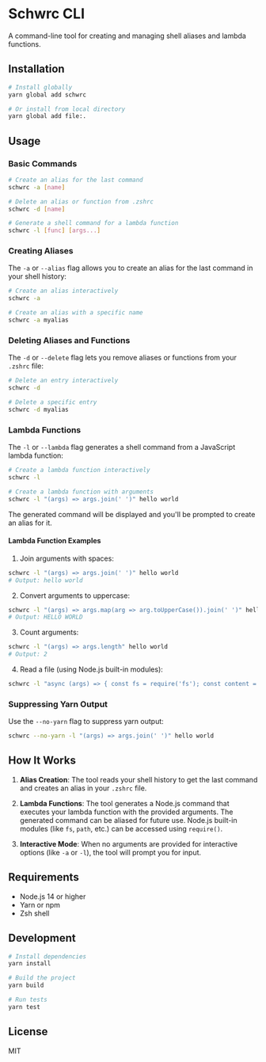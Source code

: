 # Schwrc CLI

A command-line tool for creating and managing shell aliases and lambda functions.

## Installation

```bash
# Install globally
yarn global add schwrc

# Or install from local directory
yarn global add file:.
```

## Usage

### Basic Commands

```bash
# Create an alias for the last command
schwrc -a [name]

# Delete an alias or function from .zshrc
schwrc -d [name]

# Generate a shell command for a lambda function
schwrc -l [func] [args...]
```

### Creating Aliases

The `-a` or `--alias` flag allows you to create an alias for the last command in your shell history:

```bash
# Create an alias interactively
schwrc -a

# Create an alias with a specific name
schwrc -a myalias
```

### Deleting Aliases and Functions

The `-d` or `--delete` flag lets you remove aliases or functions from your `.zshrc` file:

```bash
# Delete an entry interactively
schwrc -d

# Delete a specific entry
schwrc -d myalias
```

### Lambda Functions

The `-l` or `--lambda` flag generates a shell command from a JavaScript lambda function:

```bash
# Create a lambda function interactively
schwrc -l

# Create a lambda function with arguments
schwrc -l "(args) => args.join(' ')" hello world
```

The generated command will be displayed and you'll be prompted to create an alias for it.

#### Lambda Function Examples

1. Join arguments with spaces:
```bash
schwrc -l "(args) => args.join(' ')" hello world
# Output: hello world
```

2. Convert arguments to uppercase:
```bash
schwrc -l "(args) => args.map(arg => arg.toUpperCase()).join(' ')" hello world
# Output: HELLO WORLD
```

3. Count arguments:
```bash
schwrc -l "(args) => args.length" hello world
# Output: 2
```

4. Read a file (using Node.js built-in modules):
```bash
schwrc -l "async (args) => { const fs = require('fs'); const content = await fs.promises.readFile(args[0], 'utf-8'); return content; }" file.txt
```

### Suppressing Yarn Output

Use the `--no-yarn` flag to suppress yarn output:

```bash
schwrc --no-yarn -l "(args) => args.join(' ')" hello world
```

## How It Works

1. **Alias Creation**: The tool reads your shell history to get the last command and creates an alias in your `.zshrc` file.

2. **Lambda Functions**: The tool generates a Node.js command that executes your lambda function with the provided arguments. The generated command can be aliased for future use. Node.js built-in modules (like `fs`, `path`, etc.) can be accessed using `require()`.

3. **Interactive Mode**: When no arguments are provided for interactive options (like `-a` or `-l`), the tool will prompt you for input.

## Requirements

- Node.js 14 or higher
- Yarn or npm
- Zsh shell

## Development

```bash
# Install dependencies
yarn install

# Build the project
yarn build

# Run tests
yarn test
```

## License

MIT 
